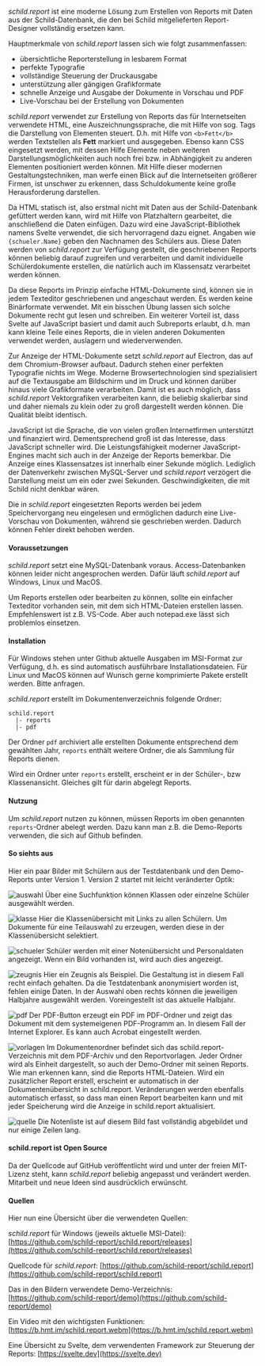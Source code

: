 _schild.report_ ist eine moderne Lösung zum Erstellen von Reports mit Daten
aus der Schild-Datenbank, die den bei Schild mitgelieferten Report-Designer
vollständig ersetzen kann.

Hauptmerkmale von _schild.report_ lassen sich wie folgt zusammenfassen:

* übersichtliche Reporterstellung in lesbarem Format
* perfekte Typografie
* vollständige Steuerung der Druckausgabe
* unterstützung aller gängigen Grafikformate
* schnelle Anzeige und Ausgabe der Dokumente in Vorschau und PDF
* Live-Vorschau bei der Erstellung von Dokumenten

_schild.report_ verwendet zur Erstellung von Reports das für Internetseiten
verwendete HTML, eine Auszeichnungssprache, die mit Hilfe von sog. Tags
die Darstellung von Elementen steuert. D.h. mit Hilfe von `<b>Fett</b>`
werden Textstellen als **Fett** markiert und ausgegeben. Ebenso kann CSS
eingesetzt werden, mit dessen Hilfe Elemente neben weiteren
Darstellungsmöglichkeiten auch noch frei bzw. in Abhängigkeit zu anderen
Elementen positioniert werden können. Mit Hilfe dieser modernen
Gestaltungstechniken, man werfe einen Blick auf die Internetseiten
größerer Firmen, ist unschwer zu erkennen, dass Schuldokumente keine
große Herausforderung darstellen.

Da HTML statisch ist, also erstmal nicht mit Daten aus der
Schild-Datenbank gefüttert werden kann, wird mit Hilfe von Platzhaltern
gearbeitet, die anschließend die Daten einfügen. Dazu wird eine
JavaScript-Bibliothek namens Svelte verwendet, die sich hervorragend
dazu eignet. Angaben wie `{schueler.Name}` geben den Nachnamen des
Schülers aus. Diese Daten werden von _schild.report_ zur Verfügung gestellt, die
geschriebenen Reports können beliebig darauf zugreifen und verarbeiten
und damit individuelle Schülerdokumente erstellen, die natürlich auch im
Klassensatz verarbeitet werden können.

Da diese Reports im Prinzip einfache HTML-Dokumente sind, können sie in
jedem Texteditor geschriebenen und angeschaut werden. Es werden keine
Binärformate verwendet. Mit ein bisschen Übung lassen sich solche
Dokumente recht gut lesen und schreiben. Ein weiterer Vorteil ist, dass
Svelte auf JavaScript basiert und damit auch Subreports erlaubt, d.h.
man kann kleine Teile eines Reports, die in vielen anderen Dokumenten
verwendet werden, auslagern und wiederverwenden.

Zur Anzeige der HTML-Dokumente setzt _schild.report_ auf Electron, das auf dem
Chromium-Browser aufbaut. Dadurch stehen einer perfekten Typografie
nichts im Wege. Moderne Browsertechnologien sind spezialisiert auf die
Textausgabe am Bildschirm und im Druck und können darüber hinaus viele
Grafikformate verarbeiten. Damit ist es auch möglich, dass _schild.report_
Vektorgrafiken verarbeiten kann, die beliebig skalierbar sind und daher
niemals zu klein oder zu groß dargestellt werden können. Die Qualität
bleibt identisch.

JavaScript ist die Sprache, die von vielen großen Internetfirmen
unterstützt und finanziert wird. Dementsprechend groß ist das Interesse,
dass JavaScript schneller wird. Die Leistungsfähigkeit moderner
JavaScript-Engines macht sich auch in der Anzeige der Reports bemerkbar.
Die Anzeige eines Klassensatzes ist innerhalb einer Sekunde möglich.
Lediglich der Datenverkehr zwischen MySQL-Server und _schild.report_ verzögert die
Darstellung meist um ein oder zwei Sekunden. Geschwindigkeiten, die mit
Schild nicht denkbar wären.

Die in _schild.report_ eingesetzten Reports werden bei jedem Speichervorgang
neu eingelesen und ermöglichen dadurch eine Live-Vorschau von Dokumenten,
während sie geschrieben werden. Dadurch können Fehler direkt behoben werden.

#### Voraussetzungen
_schild.report_ setzt eine MySQL-Datenbank voraus. Access-Datenbanken können
leider nicht angesprochen werden. Dafür läuft _schild.report_ auf Windows, Linux
und MacOS.

Um Reports erstellen oder bearbeiten zu können, sollte ein einfacher Texteditor
vorhanden sein, mit dem sich HTML-Dateien erstellen lassen. Empfehlenswert ist
z.B. VS-Code. Aber auch notepad.exe lässt sich problemlos einsetzen.

#### Installation
Für Windows stehen unter Github aktuelle Ausgaben im MSI-Format zur Verfügung,
d.h. es sind automatisch ausführbare Installationsdateien. Für Linux und MacOS
können auf Wunsch gerne komprimierte Pakete erstellt werden. Bitte anfragen.

_schild.report_ erstellt im Dokumentenverzeichnis folgende Ordner:

    schild.report
      |- reports
      |- pdf

Der Ordner `pdf` archiviert alle erstellten Dokumente entsprechend dem gewählten
Jahr, `reports` enthält weitere Ordner, die als Sammlung für Reports dienen.

Wird ein Ordner unter `reports` erstellt, erscheint er in der Schüler-, bzw
Klassenansicht. Gleiches gilt für darin abgelegt Reports.

#### Nutzung
Um _schild.report_ nutzen zu können, müssen Reports im oben genannten
`reports`-Ordner abelegt werden. Dazu kann man z.B. die Demo-Reports verwenden,
die sich auf Github befinden.

#### So siehts aus
Hier ein paar Bilder mit Schülern aus der Testdatenbank und den Demo-Reports
unter Version 1. Version 2 startet mit leicht veränderter Optik:

![auswahl](https://b.hmt.im/auswahl.png)
Über eine Suchfunktion können Klassen oder einzelne Schüler ausgewählt werden.

![klasse](https://b.hmt.im/klasse.png)
Hier die Klassenübersicht mit Links zu allen Schülern. Um Dokumente für eine
Teilauswahl zu erzeugen, werden diese in der Klassenübersicht selektiert.

![schueler](https://b.hmt.im/schueler.png)
Schüler werden mit einer Notenübersicht und Personaldaten angezeigt. Wenn ein
Bild vorhanden ist, wird auch dies angezeigt.

![zeugnis](https://b.hmt.im/zeugnis.png)
Hier ein Zeugnis als Beispiel. Die Gestaltung ist in diesem Fall recht einfach
gehalten. Da die Testdatenbank anonymisiert worden ist, fehlen einige Daten. In
der Auswahl oben rechts können die jeweiligen Halbjahre ausgewählt werden.
Voreingestellt ist das aktuelle Halbjahr.

![pdf](https://b.hmt.im/pdf.png)
Der PDF-Button erzeugt ein PDF im PDF-Ordner und zeigt das Dokument mit dem
systemeigenen PDF-Programm an. In diesem Fall der Internet Explorer. Es kann
auch Acrobat eingestellt werden.

![vorlagen](https://b.hmt.im/vorlagen.png)
Im Dokumentenordner befindet sich das schild.report-Verzeichnis mit dem
PDF-Archiv und den Reportvorlagen. Jeder Ordner wird als Einheit dargestellt,
so auch der Demo-Ordner mit seinen Reports. Wie man erkennen kann, sind die
Reports HTML-Dateien. Wird ein zusätzlicher Report erstell, erscheint er
automatisch in der Dokumentenübersicht in schild.report. Veränderungen werden
ebenfalls automatisch erfasst, so dass man einen Report bearbeiten kann und mit
jeder Speicherung wird die Anzeige in schild.report aktualisiert.

![quelle](https://b.hmt.im/quelle.png)
Die Notenliste ist auf diesem Bild fast vollständig abgebildet und nur einige
Zeilen lang.

#### schild.report ist Open Source
Da der Quellcode auf GitHub veröffentlicht wird und unter der freien MIT-Lizenz
steht, kann _schild.report_ beliebig angepasst und verändert werden. Mitarbeit
und neue Ideen sind ausdrücklich erwünscht.

#### Quellen
Hier nun eine Übersicht über die verwendeten Quellen:

*schild.report* für Windows (jeweils aktuelle MSI-Datei): [https://github.com/schild-report/schild.report/releases](https://github.com/schild-report/schild.report/releases)

Quellcode für *schild.report*: [https://github.com/schild-report/schild.report](https://github.com/schild-report/schild.report)

Das in den Bildern verwendete Demo-Verzeichnis: [https://github.com/schild-report/demo](https://github.com/schild-report/demo)

Ein Video mit den wichtigsten Funktionen: [https://b.hmt.im/schild.report.webm](https://b.hmt.im/schild.report.webm)

Eine Übersicht zu Svelte, dem verwendenten Framework zur Steuerung der Reports: [https://svelte.dev](https://svelte.dev)
